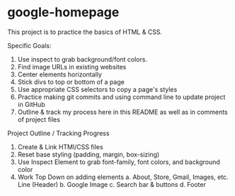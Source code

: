 # google-homepage

This project is to practice the basics of HTML & CSS.

Specific Goals:

1. Use inspect to grab background/font colors.
2. Find image URLs in existing websites
3. Center elements horizontally
4. Stick divs to top or bottom of a page
5. Use appropriate CSS selectors to copy a page's styles
6. Practice making git commits and using command line to update project in GitHub
7. Outline & track my process here in this README as well as in comments of project files

Project Outline / Tracking Progress

1. Create & Link HTMl/CSS files <!-- Done -->
2. Reset base styling (padding, margin, box-sizing) <!-- Done -->
3. Use Inspect Element to grab font-family, font colors, and background color
4. Work Top Down on adding elements
   a. About, Store, Gmail, Images, etc. Line (Header)
   b. Google Image
   c. Search bar & buttons
   d. Footer

